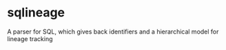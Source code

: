 # sqlineage
A parser for SQL, which gives back identifiers and a hierarchical model for lineage tracking
